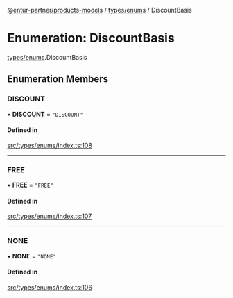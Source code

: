 [@entur-partner/products-models](../README.md) / [types/enums](../modules/types_enums.md) / DiscountBasis

# Enumeration: DiscountBasis

[types/enums](../modules/types_enums.md).DiscountBasis

## Enumeration Members

### DISCOUNT

• **DISCOUNT** = ``"DISCOUNT"``

#### Defined in

[src/types/enums/index.ts:108](https://github.com/entur/products-models/blob/main/src/types/enums/index.ts#L108)

___

### FREE

• **FREE** = ``"FREE"``

#### Defined in

[src/types/enums/index.ts:107](https://github.com/entur/products-models/blob/main/src/types/enums/index.ts#L107)

___

### NONE

• **NONE** = ``"NONE"``

#### Defined in

[src/types/enums/index.ts:106](https://github.com/entur/products-models/blob/main/src/types/enums/index.ts#L106)
